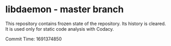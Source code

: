 # libdaemon - master branch

This repository contains frozen state of the repository.
Its history is cleared. It is used only for static code
analysis with Codacy.

Commit Time: 1691374850